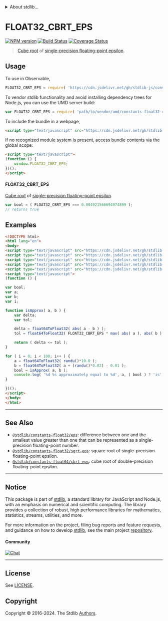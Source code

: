 <!--

@license Apache-2.0

Copyright (c) 2018 The Stdlib Authors.

Licensed under the Apache License, Version 2.0 (the "License");
you may not use this file except in compliance with the License.
You may obtain a copy of the License at

   http://www.apache.org/licenses/LICENSE-2.0

Unless required by applicable law or agreed to in writing, software
distributed under the License is distributed on an "AS IS" BASIS,
WITHOUT WARRANTIES OR CONDITIONS OF ANY KIND, either express or implied.
See the License for the specific language governing permissions and
limitations under the License.

-->


<details>
  <summary>
    About stdlib...
  </summary>
  <p>We believe in a future in which the web is a preferred environment for numerical computation. To help realize this future, we've built stdlib. stdlib is a standard library, with an emphasis on numerical and scientific computation, written in JavaScript (and C) for execution in browsers and in Node.js.</p>
  <p>The library is fully decomposable, being architected in such a way that you can swap out and mix and match APIs and functionality to cater to your exact preferences and use cases.</p>
  <p>When you use stdlib, you can be absolutely certain that you are using the most thorough, rigorous, well-written, studied, documented, tested, measured, and high-quality code out there.</p>
  <p>To join us in bringing numerical computing to the web, get started by checking us out on <a href="https://github.com/stdlib-js/stdlib">GitHub</a>, and please consider <a href="https://opencollective.com/stdlib">financially supporting stdlib</a>. We greatly appreciate your continued support!</p>
</details>

# FLOAT32_CBRT_EPS

[![NPM version][npm-image]][npm-url] [![Build Status][test-image]][test-url] [![Coverage Status][coverage-image]][coverage-url] <!-- [![dependencies][dependencies-image]][dependencies-url] -->

> [Cube root][@stdlib/math/base/special/cbrt] of [single-precision floating-point epsilon][@stdlib/constants/float32/eps].



<section class="usage">

## Usage

To use in Observable,

```javascript
FLOAT32_CBRT_EPS = require( 'https://cdn.jsdelivr.net/gh/stdlib-js/constants-float32-cbrt-eps@v0.2.2-umd/browser.js' )
```

To vendor stdlib functionality and avoid installing dependency trees for Node.js, you can use the UMD server build:

```javascript
var FLOAT32_CBRT_EPS = require( 'path/to/vendor/umd/constants-float32-cbrt-eps/index.js' )
```

To include the bundle in a webpage,

```html
<script type="text/javascript" src="https://cdn.jsdelivr.net/gh/stdlib-js/constants-float32-cbrt-eps@v0.2.2-umd/browser.js"></script>
```

If no recognized module system is present, access bundle contents via the global scope:

```html
<script type="text/javascript">
(function () {
    window.FLOAT32_CBRT_EPS;
})();
</script>
```

#### FLOAT32_CBRT_EPS

[Cube root][@stdlib/math/base/special/cbrt] of [single-precision floating-point epsilon][@stdlib/constants/float32/eps].

```javascript
var bool = ( FLOAT32_CBRT_EPS === 0.004921566694974899 );
// returns true
```

</section>

<!-- /.usage -->

<section class="examples">

## Examples

<!-- eslint no-undef: "error" -->

```html
<!DOCTYPE html>
<html lang="en">
<body>
<script type="text/javascript" src="https://cdn.jsdelivr.net/gh/stdlib-js/math-base-special-abs@umd/browser.js"></script>
<script type="text/javascript" src="https://cdn.jsdelivr.net/gh/stdlib-js/math-base-special-max@umd/browser.js"></script>
<script type="text/javascript" src="https://cdn.jsdelivr.net/gh/stdlib-js/number-float64-base-to-float32@umd/browser.js"></script>
<script type="text/javascript" src="https://cdn.jsdelivr.net/gh/stdlib-js/random-base-randu@umd/browser.js"></script>
<script type="text/javascript" src="https://cdn.jsdelivr.net/gh/stdlib-js/constants-float32-cbrt-eps@v0.2.2-umd/browser.js"></script>
<script type="text/javascript">
(function () {

var bool;
var a;
var b;
var i;

function isApprox( a, b ) {
    var delta;
    var tol;

    delta = float64ToFloat32( abs( a - b ) );
    tol = float64ToFloat32( FLOAT32_CBRT_EPS * max( abs( a ), abs( b ) ) );

    return ( delta <= tol );
}

for ( i = 0; i < 100; i++ ) {
    a = float64ToFloat32( randu()*10.0 );
    b = float64ToFloat32( a + (randu()*0.02) - 0.01 );
    bool = isApprox( a, b );
    console.log( '%d %s approximately equal to %d', a, ( bool ) ? 'is' : 'is not', b );
}

})();
</script>
</body>
</html>
```

</section>

<!-- /.examples -->

<!-- C interface documentation. -->



<!-- Section for related `stdlib` packages. Do not manually edit this section, as it is automatically populated. -->

<section class="related">

* * *

## See Also

-   <span class="package-name">[`@stdlib/constants-float32/eps`][@stdlib/constants/float32/eps]</span><span class="delimiter">: </span><span class="description">difference between one and the smallest value greater than one that can be represented as a single-precision floating-point number.</span>
-   <span class="package-name">[`@stdlib/constants-float32/sqrt-eps`][@stdlib/constants/float32/sqrt-eps]</span><span class="delimiter">: </span><span class="description">square root of single-precision floating-point epsilon.</span>
-   <span class="package-name">[`@stdlib/constants-float64/cbrt-eps`][@stdlib/constants/float64/cbrt-eps]</span><span class="delimiter">: </span><span class="description">cube root of double-precision floating-point epsilon.</span>

</section>

<!-- /.related -->

<!-- Section for all links. Make sure to keep an empty line after the `section` element and another before the `/section` close. -->


<section class="main-repo" >

* * *

## Notice

This package is part of [stdlib][stdlib], a standard library for JavaScript and Node.js, with an emphasis on numerical and scientific computing. The library provides a collection of robust, high performance libraries for mathematics, statistics, streams, utilities, and more.

For more information on the project, filing bug reports and feature requests, and guidance on how to develop [stdlib][stdlib], see the main project [repository][stdlib].

#### Community

[![Chat][chat-image]][chat-url]

---

## License

See [LICENSE][stdlib-license].


## Copyright

Copyright &copy; 2016-2024. The Stdlib [Authors][stdlib-authors].

</section>

<!-- /.stdlib -->

<!-- Section for all links. Make sure to keep an empty line after the `section` element and another before the `/section` close. -->

<section class="links">

[npm-image]: http://img.shields.io/npm/v/@stdlib/constants-float32-cbrt-eps.svg
[npm-url]: https://npmjs.org/package/@stdlib/constants-float32-cbrt-eps

[test-image]: https://github.com/stdlib-js/constants-float32-cbrt-eps/actions/workflows/test.yml/badge.svg?branch=v0.2.2
[test-url]: https://github.com/stdlib-js/constants-float32-cbrt-eps/actions/workflows/test.yml?query=branch:v0.2.2

[coverage-image]: https://img.shields.io/codecov/c/github/stdlib-js/constants-float32-cbrt-eps/main.svg
[coverage-url]: https://codecov.io/github/stdlib-js/constants-float32-cbrt-eps?branch=main

<!--

[dependencies-image]: https://img.shields.io/david/stdlib-js/constants-float32-cbrt-eps.svg
[dependencies-url]: https://david-dm.org/stdlib-js/constants-float32-cbrt-eps/main

-->

[chat-image]: https://img.shields.io/gitter/room/stdlib-js/stdlib.svg
[chat-url]: https://app.gitter.im/#/room/#stdlib-js_stdlib:gitter.im

[stdlib]: https://github.com/stdlib-js/stdlib

[stdlib-authors]: https://github.com/stdlib-js/stdlib/graphs/contributors

[umd]: https://github.com/umdjs/umd
[es-module]: https://developer.mozilla.org/en-US/docs/Web/JavaScript/Guide/Modules

[deno-url]: https://github.com/stdlib-js/constants-float32-cbrt-eps/tree/deno
[deno-readme]: https://github.com/stdlib-js/constants-float32-cbrt-eps/blob/deno/README.md
[umd-url]: https://github.com/stdlib-js/constants-float32-cbrt-eps/tree/umd
[umd-readme]: https://github.com/stdlib-js/constants-float32-cbrt-eps/blob/umd/README.md
[esm-url]: https://github.com/stdlib-js/constants-float32-cbrt-eps/tree/esm
[esm-readme]: https://github.com/stdlib-js/constants-float32-cbrt-eps/blob/esm/README.md
[branches-url]: https://github.com/stdlib-js/constants-float32-cbrt-eps/blob/main/branches.md

[stdlib-license]: https://raw.githubusercontent.com/stdlib-js/constants-float32-cbrt-eps/main/LICENSE

[@stdlib/math/base/special/cbrt]: https://github.com/stdlib-js/math-base-special-cbrt/tree/umd

<!-- <related-links> -->

[@stdlib/constants/float32/eps]: https://github.com/stdlib-js/constants-float32-eps/tree/umd

[@stdlib/constants/float32/sqrt-eps]: https://github.com/stdlib-js/constants-float32-sqrt-eps/tree/umd

[@stdlib/constants/float64/cbrt-eps]: https://github.com/stdlib-js/constants-float64-cbrt-eps/tree/umd

<!-- </related-links> -->

</section>

<!-- /.links -->
